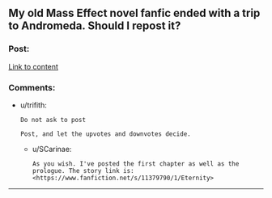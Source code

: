 ## My old Mass Effect novel fanfic ended with a trip to Andromeda. Should I repost it?

### Post:

[Link to content](https://www.fanfiction.net/s/11379790/1/Eternity)

### Comments:

- u/trifith:
  ```
  Do not ask to post

  Post, and let the upvotes and downvotes decide.
  ```

  - u/SCarinae:
    ```
    As you wish. I've posted the first chapter as well as the prologue. The story link is:
    <https://www.fanfiction.net/s/11379790/1/Eternity>
    ```

---

